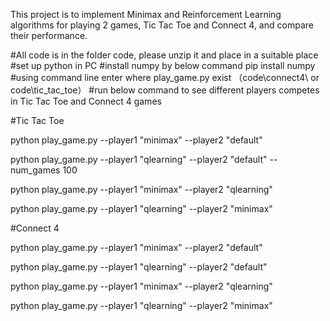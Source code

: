 This project is to implement Minimax and Reinforcement Learning algorithms for playing 2 games, Tic Tac Toe and Connect 4, and compare their performance.

#All code is in the folder code, please unzip it and place in a suitable place
#set up python in PC
#install numpy by below command
pip install numpy
#using command line enter where play_game.py exist （code\connect4\ or code\tic_tac_toe）
#run below command to see different players competes in Tic Tac Toe and Connect 4 games

#Tic Tac Toe

python play_game.py --player1 "minimax" --player2 "default" 

python play_game.py --player1 "qlearning" --player2 "default" --num_games 100

python play_game.py --player1 "minimax" --player2 "qlearning"

python play_game.py --player1 "qlearning" --player2 "minimax"

#Connect 4

python play_game.py --player1 "minimax" --player2 "default" 

python play_game.py --player1 "qlearning" --player2 "default" 

python play_game.py --player1 "minimax" --player2 "qlearning"

python play_game.py --player1 "qlearning" --player2 "minimax"